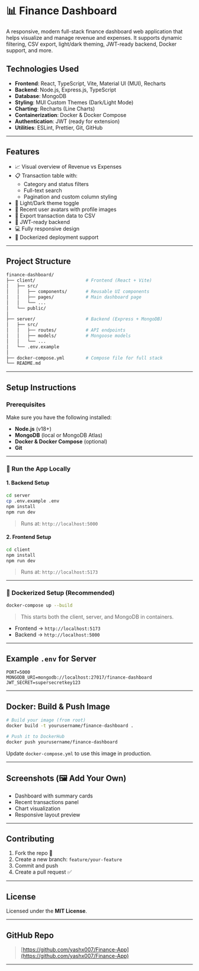 
# 📊 Finance Dashboard

A responsive, modern full-stack finance dashboard web application that helps visualize and manage revenue and expenses. It supports dynamic filtering, CSV export, light/dark theming, JWT-ready backend, Docker support, and more.

## Technologies Used

- **Frontend**: React, TypeScript, Vite, Material UI (MUI), Recharts
- **Backend**: Node.js, Express.js, TypeScript
- **Database**: MongoDB
- **Styling**: MUI Custom Themes (Dark/Light Mode)
- **Charting**: Recharts (Line Charts)
- **Containerization**: Docker & Docker Compose
- **Authentication**: JWT (ready for extension)
- **Utilities**: ESLint, Prettier, Git, GitHub

---

## Features

- 📈 Visual overview of Revenue vs Expenses
- 📋 Transaction table with:
  - Category and status filters
  - Full-text search
  - Pagination and custom column styling
- 🎨 Light/Dark theme toggle
- 👤 Recent user avatars with profile images
- 🧾 Export transaction data to CSV
- 🔐 JWT-ready backend
- 💻 Fully responsive design
- 🐳 Dockerized deployment support

---

## Project Structure

```bash
finance-dashboard/
├── client/                   # Frontend (React + Vite)
│   ├── src/
│   │   ├── components/       # Reusable UI components
│   │   ├── pages/            # Main dashboard page
│   │   └── ...
│   └── public/
│
├── server/                   # Backend (Express + MongoDB)
│   ├── src/
│   │   ├── routes/           # API endpoints
│   │   ├── models/           # Mongoose models
│   │   └── ...
│   └── .env.example
│
├── docker-compose.yml        # Compose file for full stack
└── README.md
````

---

## Setup Instructions

### Prerequisites

Make sure you have the following installed:

* **Node.js** (v18+)
* **MongoDB** (local or MongoDB Atlas)
* **Docker & Docker Compose** (optional)
* **Git**

---

### 🚀 Run the App Locally

#### 1. Backend Setup

```bash
cd server
cp .env.example .env
npm install
npm run dev
```

> Runs at: `http://localhost:5000`

#### 2. Frontend Setup

```bash
cd client
npm install
npm run dev
```

> Runs at: `http://localhost:5173`

---

### 🐳 Dockerized Setup (Recommended)

```bash
docker-compose up --build
```

> This starts both the client, server, and MongoDB in containers.

* Frontend → `http://localhost:5173`
* Backend → `http://localhost:5000`

---

## Example `.env` for Server

```env
PORT=5000
MONGODB_URI=mongodb://localhost:27017/finance-dashboard
JWT_SECRET=supersecretkey123
```

---

## Docker: Build & Push Image

```bash
# Build your image (from root)
docker build -t yourusername/finance-dashboard .

# Push it to DockerHub
docker push yourusername/finance-dashboard
```

Update `docker-compose.yml` to use this image in production.

---

## Screenshots (🖼 Add Your Own)

* Dashboard with summary cards
* Recent transactions panel
* Chart visualization
* Responsive layout preview

---

## Contributing

1. Fork the repo 🍴
2. Create a new branch: `feature/your-feature`
3. Commit and push
4. Create a pull request ✅

---

## License

Licensed under the **MIT License**.

---

## GitHub Repo

> [https://github.com/yashx007/Finance-App](https://github.com/yashx007/Finance-App)

---

